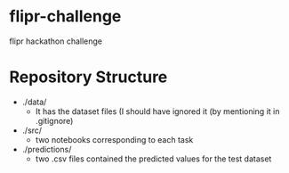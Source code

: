 # flipr-challenge
flipr hackathon challenge 

# Repository Structure 
- ./data/
  - It has the dataset files (I should have ignored it (by mentioning it in .gitignore) 
- ./src/
  - two notebooks corresponding to each task 
- ./predictions/
  - two .csv files contained the predicted values for the test dataset
  
